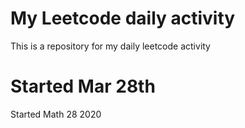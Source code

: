 # My Leetcode daily activity
This is a repository for my daily leetcode activity

# Started Mar 28th
Started Math 28 2020